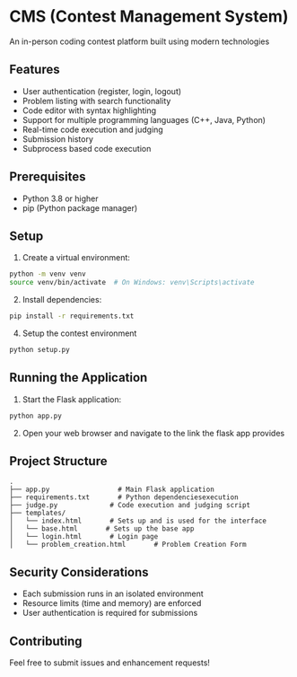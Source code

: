 # CMS (Contest Management System)

An in-person coding contest platform built using modern technologies

## Features

- User authentication (register, login, logout)
- Problem listing with search functionality
- Code editor with syntax highlighting
- Support for multiple programming languages (C++, Java, Python)
- Real-time code execution and judging
- Submission history
- Subprocess based code execution

## Prerequisites

- Python 3.8 or higher
- pip (Python package manager)

## Setup

1. Create a virtual environment:
```bash
python -m venv venv
source venv/bin/activate  # On Windows: venv\Scripts\activate
```

2. Install dependencies:
```bash
pip install -r requirements.txt
```

4. Setup the contest environment
```bash
python setup.py
```

## Running the Application

1. Start the Flask application:
```bash
python app.py
```

2. Open your web browser and navigate to the link the flask app provides

## Project Structure

```
.
├── app.py                 # Main Flask application
├── requirements.txt       # Python dependenciesexecution
├── judge.py             # Code execution and judging script
├── templates/
│   └── index.html       # Sets up and is used for the interface
│   └── base.html       # Sets up the base app
│   └── login.html       # Login page
│   └── problem_creation.html       # Problem Creation Form
```

## Security Considerations

- Each submission runs in an isolated environment
- Resource limits (time and memory) are enforced
- User authentication is required for submissions

## Contributing

Feel free to submit issues and enhancement requests! 
